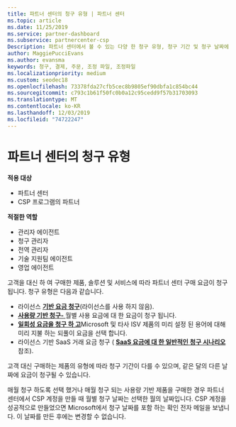 ```yaml
---
title: 파트너 센터의 청구 유형 | 파트너 센터
ms.topic: article
ms.date: 11/25/2019
ms.service: partner-dashboard
ms.subservice: partnercenter-csp
Description: 파트너 센터에서 볼 수 있는 다양 한 청구 유형, 청구 기간 및 청구 날짜에 대해 알아봅니다.
author: MaggiePucciEvans
ms.author: evansma
keywords: 청구, 결제, 주문, 조정 파일, 조정파일
ms.localizationpriority: medium
ms.custom: seodec18
ms.openlocfilehash: 73378fda27cfb5cec8b9805ef90dbfa1c854bc44
ms.sourcegitcommit: c793c1b61f50fc0b0a12c95cedd9f57b31703093
ms.translationtype: MT
ms.contentlocale: ko-KR
ms.lasthandoff: 12/03/2019
ms.locfileid: "74722247"
---
```

# <a name="types-of-billing-in-partner-center"></a>파트너 센터의 청구 유형

**적용 대상**

- 파트너 센터
- CSP 프로그램의 파트너

**적절한 역할**

- 관리자 에이전트
- 청구 관리자
- 전역 관리자
- 기술 지원팀 에이전트
- 영업 에이전트

고객을 대신 하 여 구매한 제품, 솔루션 및 서비스에 따라 파트너 센터 구매 요금이 청구 됩니다. 청구 유형은 다음과 같습니다.

- 라이선스 [**기반 요금 청구**](license-based-billing.md)(라이선스를 사용 하지 않음).
- [**사용량 기반 청구-** ](usage-based-billing.md)월별 사용 요금에 대 한 요금이 청구 됩니다.
- [**일회성 요금을 청구 하 고**](one-time-and-recurring-billing.md)Microsoft 및 타사 ISV 제품의 미리 설정 된 용어에 대해 미리 지불 하는 되풀이 요금을 선택 합니다.
- 라이선스 기반 SaaS 거래 요금 청구 ( [**SaaS 요금에 대 한 일반적인 청구 시나리오**](common-billing-scenarios-saas.md)참조).

고객 대신 구매하는 제품의 유형에 따라 청구 기간이 다를 수 있으며, 같은 달의 다른 날짜에 요금이 청구될 수 있습니다.

매월 청구 하도록 선택 했거나 매월 청구 되는 사용량 기반 제품을 구매한 경우 파트너 센터에서 CSP 계정을 만들 때 월별 청구 날짜는 선택한 월의 날짜입니다. CSP 계정을 성공적으로 만들었으면 Microsoft에서 청구 날짜를 포함 하는 확인 전자 메일을 보냅니다. 이 날짜를 만든 후에는 변경할 수 없습니다.
